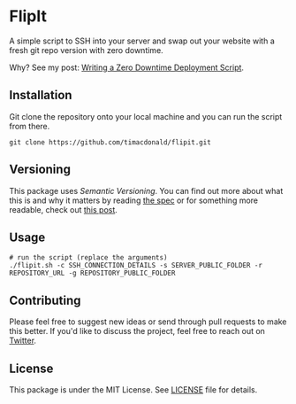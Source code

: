 # FlipIt

A simple script to SSH into your server and swap out your website with a fresh git repo version with zero downtime.

Why? See my post: [Writing a Zero Downtime Deployment Script](https://timacdonald.me/writing-a-zero-downtime-deployment-script/).

## Installation

Git clone the repository onto your local machine and you can run the script from there.

```
git clone https://github.com/timacdonald/flipit.git
```

## Versioning

This package uses *Semantic Versioning*. You can find out more about what this is and why it matters by reading [the spec](http://semver.org) or for something more readable, check out [this post](https://laravel-news.com/building-apps-composer).

## Usage

```
# run the script (replace the arguments)
./flipit.sh -c SSH_CONNECTION_DETAILS -s SERVER_PUBLIC_FOLDER -r REPOSITORY_URL -g REPOSITORY_PUBLIC_FOLDER
```

## Contributing

Please feel free to suggest new ideas or send through pull requests to make this better. If you'd like to discuss the project, feel free to reach out on [Twitter](https://twitter.com/timacdonald87).

## License

This package is under the MIT License. See [LICENSE](https://github.com/timacdonald/flipit/blob/master/LICENSE.txt) file for details.